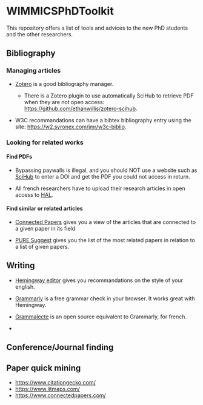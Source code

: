 # WIMMICSPhDToolkit
This repository offers a list of tools and advices to the new PhD students and the other researchers.

## Bibliography

### Managing articles

* [Zotero](https://www.zotero.org/) is a good bibliography manager.
    * There is a Zotero plugin to use automatically SciHub to retrieve PDF when they are not open access: https://github.com/ethanwillis/zotero-scihub.

* W3C recommandations can have a bibtex bibliography entry using the site: https://w2.syronex.com/jmr/w3c-biblio.

### Looking for related works

#### Find PDFs

* Bypassing paywalls is illegal, and you should NOT use a website such as [SciHub](https://sci-hub.se/) to enter a DOI and get the PDF you could not access in return.

* All french researchers have to upload their research articles in open access to [HAL](https://hal.archives-ouvertes.fr/).

#### Find similar or related articles

* [Connected Papers](https://www.connectedpapers.com/) gives you a view of the articles that are connected to a given paper in its field

* [PURE Suggest](https://fabian-beck.github.io/pure-suggest/) gives you the list of the most related papers in relation to a list of given papers.

## Writing

* [Hemingway editor](https://hemingwayapp.com/) gives you recommandations on the style of your english.

* [Grammarly](https://app.grammarly.com/) is a free grammar check in your browser. It works great with Hemingway.

* [Grammalecte](https://grammalecte.net/) is an open source equivalent to Grammarly, for french.

* [](https://app.outwrite.com/)

## Conference/Journal finding

## Paper quick mining

* https://www.citationgecko.com/
* https://www.litmaps.com/
* https://www.connectedpapers.com/
